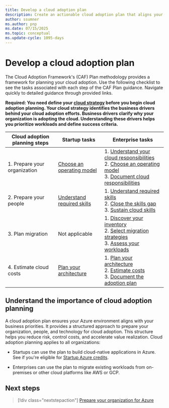 ```yaml
---
title: Develop a cloud adoption plan
description: Create an actionable cloud adoption plan that aligns your people, processes, and technology with your cloud strategy to ensure successful Azure adoption.
author: ssumner
ms.author: pnp
ms.date: 07/15/2025
ms.topic: conceptual
ms.update-cycle: 1095-days
---
```


# Develop a cloud adoption plan

The Cloud Adoption Framework's (CAF) Plan methodology provides a framework for planning your cloud adoption. Use the following checklist to see the tasks associated with each step of the CAF Plan guidance. Navigate quickly to detailed guidance through provided links.

**Required: You need define your [cloud strategy](../strategy/index.md) before you begin cloud adoption planning. Your cloud strategy identifies the business drivers behind your cloud adoption efforts. Business drivers clarify why your organization is adopting the cloud. Understanding these drivers helps you prioritize workloads and define success criteria.**

| Cloud adoption planning steps | Startup tasks | Enterprise tasks |
| --- | --- | --- |
| 1. Prepare your organization | [Choose an operating model](./prepare-organization-for-cloud.md#choose-a-cloud-operating-model)  | 1. [Understand your cloud responsibilities](./prepare-organization-for-cloud.md#understand-your-cloud-responsibilities) <br> 2.  [Choose an operating model](./prepare-organization-for-cloud.md#choose-a-cloud-operating-model) <br> 3. [Document cloud responsibilities](./prepare-organization-for-cloud.md#document-cloud-responsibilities) |
| 2. Prepare your people | [Understand required skills](./prepare-people-for-cloud.md#understand-the-cloud-skills-you-need) | 1. [Understand required skills](./prepare-people-for-cloud.md#understand-the-cloud-skills-you-need) <br> 2. [Close the skills gap](./prepare-people-for-cloud.md#close-the-skills-gap) <br> 3. [Sustain cloud skills](./prepare-people-for-cloud.md#sustain-cloud-skills-across-your-organization) |
| 3. Plan migration | Not applicable | 1. [Discover your inventory](./discover-existing-workload-inventory.md) <br> 2. [Select migration strategies](./select-cloud-migration-strategy.md) <br> 3. [Assess your workloads](./assess-workloads-for-cloud-migration.md) |
| 4. Estimate cloud costs | [Plan your architecture](./estimate-total-cost-of-ownership.md#plan-your-azure-architecture) | 1. [Plan your architecture](./estimate-total-cost-of-ownership.md#plan-your-azure-architecture) <br> 2. [Estimate costs](./estimate-total-cost-of-ownership.md#estimate-costs-based-on-architecture) <br> 3. [Document the adoption plan](./estimate-total-cost-of-ownership.md#document-the-cloud-adoption-plan) |

## Understand the importance of cloud adoption planning

A cloud adoption plan ensures your Azure environment aligns with your business priorities. It provides a structured approach to prepare your organization, people, and technology for cloud adoption. This structure helps you reduce risk, control costs, and accelerate value realization. Cloud adoption planning applies to all organizations:

- Startups can use the plan to build cloud-native applications in Azure. See if you're eligible for [Startup Azure credits](https://www.microsoft.com/startups).

- Enterprises can use the plan to migrate existing workloads from on-premises or other cloud platforms like AWS or GCP.

## Next steps

> [!div class="nextstepaction"]
> [Prepare your organization for Azure](./prepare-organization-for-cloud.md)
